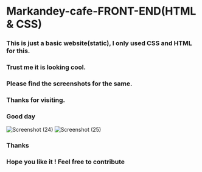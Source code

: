# Markandey-cafe-FRONT-END(HTML & CSS)

### This is just a basic website(static), I only used CSS and HTML for this.

### Trust me it is looking cool.

### Please find the screenshots for the same.

<!-- i have added a dark mode feature in this website some one please set the button position accordingly i have just made it simple and light -->

### Thanks for visiting.

### Good day
![Screenshot (24)](https://user-images.githubusercontent.com/87578584/147069131-cd65f85b-3af5-4298-8dde-11ddd9dff723.png)
![Screenshot (25)](https://user-images.githubusercontent.com/87578584/147069137-77c5c150-bf64-4dab-acb8-aefbd375bb55.png)



### Thanks

### Hope you like it ! Feel free to contribute
